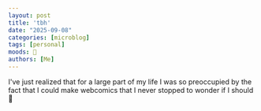 ```yaml
---
layout: post
title: 'tbh'
date: "2025-09-08"
categories: [microblog]
tags: [personal] 
moods: 🤔
authors: [Me]
---
```

I've just realized that for a large part of my life I was so preoccupied by the fact that I could make webcomics that I never stopped to wonder if I should 🥴
